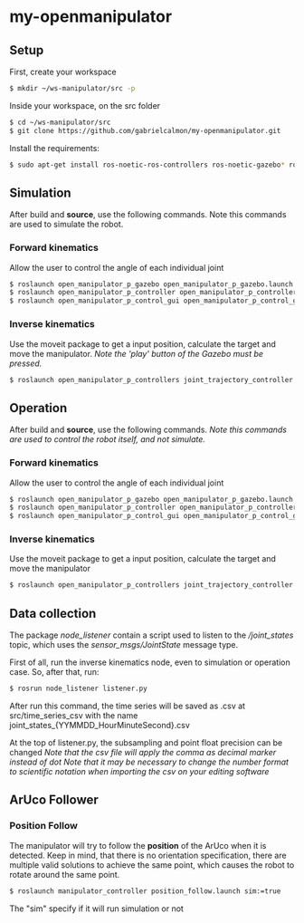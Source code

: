 # my-openmanipulator

## Setup
First, create your workspace
```bash
$ mkdir ~/ws-manipulator/src -p
``` 

Inside your workspace, on the src folder
```bash
$ cd ~/ws-manipulator/src
$ git clone https://github.com/gabrielcalmon/my-openmanipulator.git
``` 

Install the requirements:
```bash
$ sudo apt-get install ros-noetic-ros-controllers ros-noetic-gazebo* ros-noetic-moveit* ros-noetic-industrial-core
``` 

## Simulation
After build and **source**, use the following commands.
Note this commands are used to simulate the robot.

### Forward kinematics
Allow the user to control the angle of each individual joint
```bash
$ roslaunch open_manipulator_p_gazebo open_manipulator_p_gazebo.launch
$ roslaunch open_manipulator_p_controller open_manipulator_p_controller.launch use_platform:=false
$ roslaunch open_manipulator_p_control_gui open_manipulator_p_control_gui.launch
```

### Inverse kinematics
Use the moveit package to get a input position, calculate the target and move the manipulator.
*Note the 'play' button of the Gazebo must be pressed.*
```bash
$ roslaunch open_manipulator_p_controllers joint_trajectory_controller.launch sim:=true
```

## Operation
After build and **source**, use the following commands.
*Note this commands are used to control the robot itself, and not simulate.*

### Forward kinematics
Allow the user to control the angle of each individual joint

```bash
$ roslaunch open_manipulator_p_gazebo open_manipulator_p_gazebo.launch
$ roslaunch open_manipulator_p_controller open_manipulator_p_controller.launch use_platform:=false
$ roslaunch open_manipulator_p_control_gui open_manipulator_p_control_gui.launch
```

### Inverse kinematics
Use the moveit package to get a input position, calculate the target and move the manipulator

```bash
$ roslaunch open_manipulator_p_controllers joint_trajectory_controller.launch sim:=false
```

## Data collection
The package *node_listener* contain a script used to listen to the */joint_states* topic, which uses the *sensor_msgs/JointState* message type.

First of all, run the inverse kinematics node, even to simulation or operation case. So, after that, run:

```bash
$ rosrun node_listener listener.py
```

After run this command, the time series will be saved as .csv at src/time_series_csv with the name joint_states_{YYMMDD_HourMinuteSecond}.csv

At the top of listener.py, the subsampling and point float precision can be changed
*Note that the csv file will apply the comma as decimal marker instead of dot*
*Note that it may be necessary to change the number format to scientific notation when importing the csv on your editing software*

## ArUco Follower
### Position Follow
The manipulator will try to follow the **position** of the ArUco when it is detected. Keep in mind, that there is no orientation specification, there are multiple valid solutions to achieve the same point, which causes the robot to rotate around the same point.

```bash
$ roslaunch manipulator_controller position_follow.launch sim:=true
```

The "sim" specify if it will run simulation or not